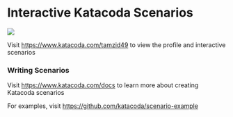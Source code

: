 # Interactive Katacoda Scenarios

[![](http://shields.katacoda.com/katacoda/tamzid49/count.svg)](https://www.katacoda.com/tamzid49 "Get your profile on Katacoda.com")

Visit https://www.katacoda.com/tamzid49 to view the profile and interactive scenarios

### Writing Scenarios
Visit https://www.katacoda.com/docs to learn more about creating Katacoda scenarios

For examples, visit https://github.com/katacoda/scenario-example

